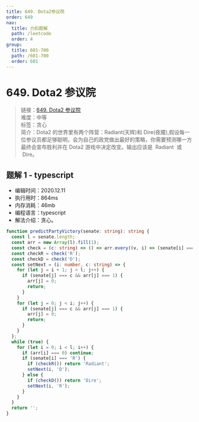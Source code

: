 ```yaml
---
title: 649. Dota2参议院
order: 649
nav:
  title: 力扣题解
  path: /leetcode
  order: 4
group:
  title: 601-700
  path: /601-700
  order: 601
---
```


# 649. Dota2 参议院

> 链接：[649. Dota2 参议院](https://leetcode-cn.com/problems/dota2-senate/)  
> 难度：中等  
> 标签：贪心  
> 简介：Dota2 的世界里有两个阵营：Radiant(天辉)和 Dire(夜魇),假设每一位参议员都足够聪明，会为自己的政党做出最好的策略，你需要预测哪一方最终会宣布胜利并在 Dota2 游戏中决定改变。输出应该是  Radiant  或  Dire。

## 题解 1 - typescript

- 编辑时间：2020.12.11
- 执行用时：864ms
- 内存消耗：46mb
- 编程语言：typescript
- 解法介绍：贪心。

```typescript
function predictPartyVictory(senate: string): string {
  const l = senate.length;
  const arr = new Array(l).fill(1);
  const check = (c: string) => () => arr.every((v, i) => (senate[i] === c ? true : v === 0));
  const checkR = check('R');
  const checkD = check('D');
  const setNext = (i: number, c: string) => {
    for (let j = i + 1; j < l; j++) {
      if (senate[j] === c && arr[j] === 1) {
        arr[j] = 0;
        return;
      }
    }
    for (let j = 0; j < i; j++) {
      if (senate[j] === c && arr[j] === 1) {
        arr[j] = 0;
        return;
      }
    }
  };
  while (true) {
    for (let i = 0; i < l; i++) {
      if (arr[i] === 0) continue;
      if (senate[i] === 'R') {
        if (checkR()) return 'Radiant';
        setNext(i, 'D');
      } else {
        if (checkD()) return 'Dire';
        setNext(i, 'R');
      }
    }
  }
  return '';
}
```
